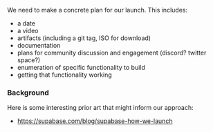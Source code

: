 We need to make a concrete plan for our launch. This includes:
- a date
- a video
- artifacts (including a git tag, ISO for download)
- documentation
- plans for community discussion and engagement (discord? twitter space?)
- enumeration of specific functionality to build
- getting that functionality working

### Background

Here is some interesting prior art that might inform our approach:

- https://supabase.com/blog/supabase-how-we-launch
